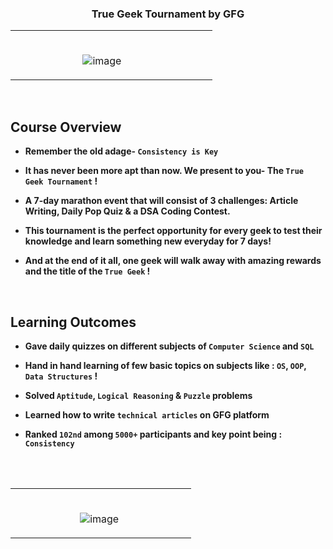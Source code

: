 ### <p align="center"> True Geek Tournament by GFG </p>


<table>
	<tr>
		 <td>
       </br>
       
&nbsp; &nbsp; &nbsp; &nbsp; &nbsp; &nbsp; &nbsp; &nbsp; &nbsp; &nbsp;&nbsp; &nbsp; &nbsp;  ![image](https://user-images.githubusercontent.com/76246106/139740720-c85541ab-780b-484e-80f7-d3c030fcd668.png) &nbsp; &nbsp; &nbsp; &nbsp; &nbsp; &nbsp; &nbsp; &nbsp; &nbsp; &nbsp; &nbsp; &nbsp; &nbsp; &nbsp; &nbsp; &nbsp;

</table>
  
</br>

## Course Overview 

* **Remember the old adage- `Consistency is Key`**

* **It has never been more apt than now. We present to you- The `True Geek Tournament` !**

* **A 7-day marathon event that will consist of 3 challenges: Article Writing, Daily Pop Quiz & a DSA Coding Contest.**

* **This tournament is the perfect opportunity for every geek to test their knowledge and learn something new everyday for 7 days!**

* **And at the end of it all, one geek will walk away with amazing rewards and the title of the `True Geek` !**

</br>

## Learning Outcomes 

* **Gave daily quizzes on different subjects of `Computer Science` and `SQL`**

* **Hand in hand learning of few basic topics on subjects like : `OS`, `OOP`, `Data Structures` !**

* **Solved `Aptitude`, `Logical Reasoning` & `Puzzle` problems** 

* **Learned how to write `technical articles` on GFG platform**

* **Ranked `102nd` among `5000+` participants and key point being : `Consistency`**

</br>

</br>

<table>
	<tr>
		 <td>


</br>

&nbsp; &nbsp; &nbsp; &nbsp; &nbsp; &nbsp; &nbsp; &nbsp; &nbsp; &nbsp;&nbsp; &nbsp; &nbsp;![image](https://user-images.githubusercontent.com/76246106/139740081-65522968-3e1c-4e66-a3a4-867927666a84.png) &nbsp; &nbsp; &nbsp; &nbsp; &nbsp; &nbsp; &nbsp; &nbsp; &nbsp; &nbsp;&nbsp; &nbsp; &nbsp;

</table>

</br>   
